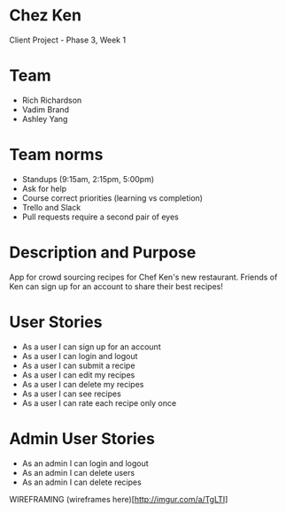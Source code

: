 # Chez Ken
Client Project - Phase 3, Week 1

# Team
* Rich Richardson
* Vadim Brand
* Ashley Yang

# Team norms
* Standups (9:15am, 2:15pm, 5:00pm)
* Ask for help
* Course correct priorities (learning vs completion)
* Trello and Slack
* Pull requests require a second pair of eyes

# Description and Purpose
App for crowd sourcing recipes for Chef Ken's new restaurant. Friends of Ken can sign up for an account to share their best recipes!

# User Stories
* As a user I can sign up for an account
* As a user I can login and logout
* As a user I can submit a recipe
* As a user I can edit my recipes
* As a user I can delete my recipes
* As a user I can see recipes
* As a user I can rate each recipe only once

# Admin User Stories
* As an admin I can login and logout
* As an admin I can delete users
* As an admin I can delete recipes

WIREFRAMING
(wireframes here)[http://imgur.com/a/TgLTI]
